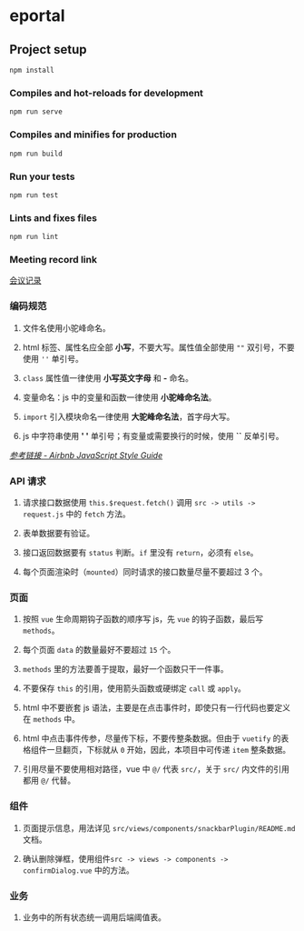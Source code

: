 <!--
 * @Author: your name
 * @Date: 2019-11-28 17:27:59
 * @LastEditTime: 2019-11-29 08:50:48
 * @LastEditors: Please set LastEditors
 * @Description: In User Settings Edi
 * @FilePath: /eportal/README.md
 -->
# eportal

## Project setup
```
npm install
```

### Compiles and hot-reloads for development
```
npm run serve
```


### Compiles and minifies for production
```
npm run build
```

### Run your tests
```
npm run test
```

### Lints and fixes files
```
npm run lint
```

### Meeting record link

[会议记录](https://git.belstar.com.cn/bel-star/mis/rd/payslip/blob/master/%E9%98%B6%E6%AE%B5%E5%8F%8A%E4%BC%9A%E8%AE%AE%E8%AE%B0%E5%BD%95.md)

### 编码规范

1. 文件名使用小驼峰命名。

2. html 标签、属性名应全部 **小写**，不要大写。属性值全部使用 `""` 双引号，不要使用 `''` 单引号。

3. `class` 属性值一律使用 **小写英文字母** 和 **-** 命名。

4. 变量命名：js 中的变量和函数一律使用 **小驼峰命名法**。

5. `import` 引入模块命名一律使用 **大驼峰命名法**，首字母大写。

6. js 中字符串使用 **' '** 单引号；有变量或需要换行的时候，使用 **``** 反单引号。

[*参考链接 - Airbnb JavaScript Style Guide*](https://github.com/airbnb/javascript)

### API 请求

1. 请求接口数据使用 `this.$request.fetch()` 调用 `src -> utils -> request.js` 中的 `fetch` 方法。

2. 表单数据要有验证。

3. 接口返回数据要有 `status` 判断。`if` 里没有 `return`，必须有 `else`。

4. 每个页面渲染时（`mounted`）同时请求的接口数量尽量不要超过 3 个。

### 页面

1. 按照 `vue` 生命周期钩子函数的顺序写 js，先 `vue` 的钩子函数，最后写 `methods`。

2. 每个页面 `data` 的数量最好不要超过 `15` 个。

3. `methods` 里的方法要善于提取，最好一个函数只干一件事。

4. 不要保存 `this` 的引用，使用箭头函数或硬绑定 `call` 或 `apply`。

5. html 中不要嵌套 js 语法，主要是在点击事件时，即使只有一行代码也要定义在 `methods` 中。

6. html 中点击事件传参，尽量传下标，不要传整条数据。但由于 `vuetify` 的表格组件一旦翻页，下标就从 `0` 开始，因此，本项目中可传递 `item` 整条数据。

7. 引用尽量不要使用相对路径，vue 中 `@/` 代表 `src/`，关于 `src/` 内文件的引用都用 `@/` 代替。

### 组件

1. 页面提示信息，用法详见 `src/views/components/snackbarPlugin/README.md` 文档。

2. 确认删除弹框，使用组件`src -> views -> components -> confirmDialog.vue` 中的方法。

### 业务

1. 业务中的所有状态统一调用后端阈值表。
